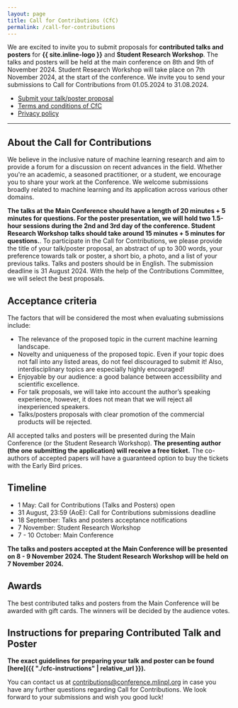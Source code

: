 ```yaml
---
layout: page
title: Call for Contributions (CfC)
permalink: /call-for-contributions
---
```


We are excited to invite you to submit proposals for **contributed talks and posters** for **{{ site.inline-logo }}** and **Student Research Workshop**. The talks and posters will be held at the main conference on 8th and 9th of November 2024. Student Research Workshop will take place on 7th November 2024, at the start of the conference. We invite you to send your submissions to Call for Contributions from 01.05.2024 to 31.08.2024.

<ul class="list-inline banner-social-buttons">
    <li>
        <a href="https://cfc2023.paperform.co/" class="btn btn-default btn-lg"><i class="fa-solid fa-list"></i> Submit your talk/poster proposal</a>
    </li>
    <li>
        <a href="{{ "./cfc-terms-and-conditions" | relative_url }}" class="btn btn-default"><i class="fa-solid fa-file-lines"></i> Terms and conditions of CfC</a>
    </li>
    <li>
        <a href="{{ "./privacy-policy" | relative_url }}" class="btn btn-default"><i class="fa-solid fa-file-lines"></i> Privacy policy</a>
    </li>
</ul>

---

## About the Call for Contributions

We believe in the inclusive nature of machine learning research and aim to provide a forum for a discussion on recent advances in the field. Whether you're an academic, a seasoned practitioner, or a student, we encourage you to share your work at the Conference. We welcome submissions broadly related to machine learning and its application across various other domains.

**The talks at the Main Conference should have a length of 20 minutes + 5 minutes for questions. For the poster presentation, we will hold two 1.5-hour sessions during the 2nd and 3rd day of the conference. Student Research Workshop talks should take around 15 minutes + 5 minutes for questions.**. To participate in the Call for Contributions, we please provide the title of your talk/poster proposal, an abstract of up to 300 words, your preference towards talk or poster, a short bio, a photo, and a list of your previous talks. Talks and posters should be in English. The submission deadline is 31 August 2024. With the help of the Contributions Committee, we will select the best proposals.

## Acceptance criteria

The factors that will be considered the most when evaluating submissions include:
- The relevance of the proposed topic in the current machine learning landscape.
- Novelty and uniqueness of the proposed topic. Even if your topic does not fall into any listed areas, do not feel discouraged to submit it! Also, interdisciplinary topics are especially highly encouraged!
- Enjoyable by our audience: a good balance between accessibility and scientific excellence.
- For talk proposals, we will take into account the author’s speaking experience, however, it does not mean that we will reject all inexperienced speakers.
- Talks/posters proposals with clear promotion of the commercial products will be rejected. 

All accepted talks and posters will be presented during the Main Conference (or the Student Research Workshop). 
**The presenting author (the one submitting the application) will receive a free ticket.** 
The co-authors of accepted papers will have a guaranteed option to buy the tickets with the Early Bird prices.


## Timeline

- 1 May: Call for Contributions (Talks and Posters) open
- 31 August, 23:59 (AoE): Call for Contributions submissions deadline
- 18 September: Talks and posters acceptance notifications
- 7 November: Student Research Workshop
- 7 - 10 October: Main Conference

**The talks and posters accepted at the Main Conference will be presented on 8 - 9 November 2024. The Student Research Workshop will be held on 7 November 2024.**

## Awards

The best contributed talks and posters from the Main Conference will be awarded with gift cards. The winners will be decided by the audience votes.

<!-- ## Submit your talk/poster proposal

<ul class="list-inline banner-social-buttons">
    <li>
        <a href="https://cfc2023.paperform.co/" class="btn btn-default btn-lg"><i class="fa-solid fa-list"></i> Submit your talk/poster proposal</a>
    </li>
    <li>
        <a href="{{ "./cfc-terms-and-conditions" | relative_url }}" class="btn btn-default"><i class="fa-solid fa-file-lines"></i> Terms and conditions of CfC</a>
    </li>
    <li>
        <a href="{{ "./privacy-policy" | relative_url }}" class="btn btn-default"><i class="fa-solid fa-file-lines"></i> Privacy policy</a>
    </li>
</ul>

We look forward to receiving your talk and poster proposals!
Join us in shaping **{{ site.inline-logo }}**! -->

## Instructions for preparing Contributed Talk and Poster

**The exact guidelines for preparing your talk and poster can be found [here]({{ "./cfc-instructions" | relative_url }}).**

You can contact us at <a href="mailto:contributions@conference.mlinpl.org">contributions@conference.mlinpl.org</a> in case you have any further questions regarding Call for Contributions. We look forward to your submissions and wish you good luck!

